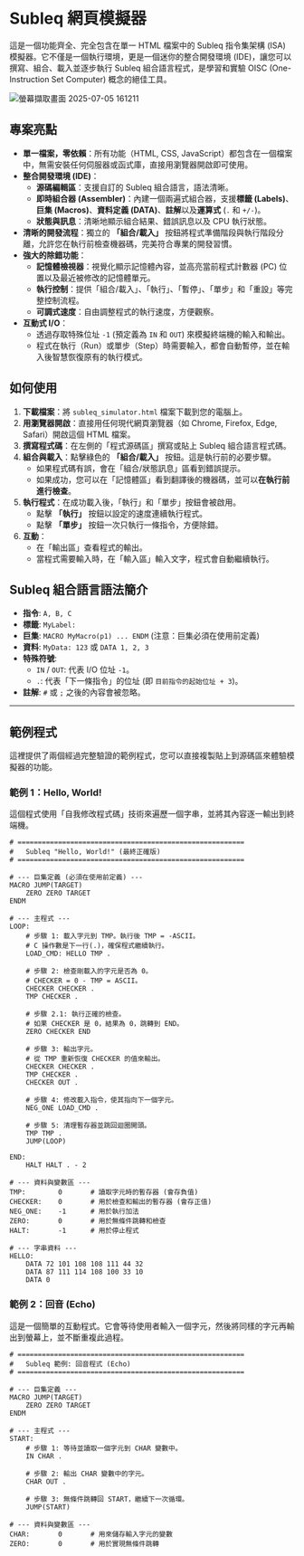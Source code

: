 # Subleq 網頁模擬器

這是一個功能齊全、完全包含在單一 HTML 檔案中的 Subleq 指令集架構 (ISA) 模擬器。它不僅是一個執行環境，更是一個迷你的整合開發環境 (IDE)，讓您可以撰寫、組合、載入並逐步執行 Subleq 組合語言程式，是學習和實驗 OISC (One-Instruction Set Computer) 概念的絕佳工具。


![螢幕擷取畫面 2025-07-05 161211](https://github.com/user-attachments/assets/5813bd57-ad1f-4e97-a929-a25a9ec27cba)


## 專案亮點

*   **單一檔案，零依賴**：所有功能（HTML, CSS, JavaScript）都包含在一個檔案中，無需安裝任何伺服器或函式庫，直接用瀏覽器開啟即可使用。
*   **整合開發環境 (IDE)**：
    *   **源碼編輯區**：支援自訂的 Subleq 組合語言，語法清晰。
    *   **即時組合器 (Assembler)**：內建一個兩遍式組合器，支援**標籤 (Labels)**、**巨集 (Macros)**、**資料定義 (DATA)**、**註解**以及**運算式** (`.` 和 `+/-`)。
    *   **狀態與訊息**：清晰地顯示組合結果、錯誤訊息以及 CPU 執行狀態。
*   **清晰的開發流程**：獨立的 **「組合/載入」** 按鈕將程式準備階段與執行階段分離，允許您在執行前檢查機器碼，完美符合專業的開發習慣。
*   **強大的除錯功能**：
    *   **記憶體檢視器**：視覺化顯示記憶體內容，並高亮當前程式計數器 (PC) 位置以及最近被修改的記憶體單元。
    *   **執行控制**：提供「組合/載入」、「執行」、「暫停」、「單步」和「重設」等完整控制流程。
    *   **可調式速度**：自由調整程式的執行速度，方便觀察。
*   **互動式 I/O**：
    *   透過存取特殊位址 `-1` (預定義為 `IN` 和 `OUT`) 來模擬終端機的輸入和輸出。
    *   程式在執行（Run）或單步（Step）時需要輸入，都會自動暫停，並在輸入後智慧恢復原有的執行模式。

## 如何使用

1.  **下載檔案**：將 `subleq_simulator.html` 檔案下載到您的電腦上。
2.  **用瀏覽器開啟**：直接用任何現代網頁瀏覽器（如 Chrome, Firefox, Edge, Safari）開啟這個 HTML 檔案。
3.  **撰寫程式碼**：在左側的「程式源碼區」撰寫或貼上 Subleq 組合語言程式碼。
4.  **組合與載入**：點擊綠色的 **「組合/載入」** 按鈕。這是執行前的必要步驟。
    *   如果程式碼有誤，會在「組合/狀態訊息」區看到錯誤提示。
    *   如果成功，您可以在「記憶體區」看到翻譯後的機器碼，並可以**在執行前進行檢查**。
5.  **執行程式**：在成功載入後，「執行」和「單步」按鈕會被啟用。
    *   點擊 **「執行」** 按鈕以設定的速度連續執行程式。
    *   點擊 **「單步」** 按鈕一次只執行一條指令，方便除錯。
6.  **互動**：
    *   在「輸出區」查看程式的輸出。
    *   當程式需要輸入時，在「輸入區」輸入文字，程式會自動繼續執行。

## Subleq 組合語言語法簡介

*   **指令**: `A, B, C`
*   **標籤**: `MyLabel:`
*   **巨集**: `MACRO MyMacro(p1) ... ENDM` (注意：巨集必須在使用前定義)
*   **資料**: `MyData: 123` 或 `DATA 1, 2, 3`
*   **特殊符號**:
    *   `IN` / `OUT`: 代表 I/O 位址 `-1`。
    *   `.`: 代表「下一條指令」的位址 (即 `目前指令的起始位址 + 3`)。
*   **註解**: `#` 或 `;` 之後的內容會被忽略。

---

## 範例程式

這裡提供了兩個經過完整驗證的範例程式，您可以直接複製貼上到源碼區來體驗模擬器的功能。

### 範例 1：Hello, World!

這個程式使用「自我修改程式碼」技術來遍歷一個字串，並將其內容逐一輸出到終端機。

```assembly
# ========================================================
#   Subleq "Hello, World!" (最終正確版)
# ========================================================

# --- 巨集定義 (必須在使用前定義) ---
MACRO JUMP(TARGET)
    ZERO ZERO TARGET
ENDM

# --- 主程式 ---
LOOP:
    # 步驟 1: 載入字元到 TMP。執行後 TMP = -ASCII。
    # C 操作數是下一行(.)，確保程式繼續執行。
    LOAD_CMD: HELLO TMP .

    # 步驟 2: 檢查剛載入的字元是否為 0。
    # CHECKER = 0 - TMP = ASCII。
    CHECKER CHECKER .
    TMP CHECKER .
    
    # 步驟 2.1: 執行正確的檢查。
    # 如果 CHECKER 是 0，結果為 0，跳轉到 END。
    ZERO CHECKER END

    # 步驟 3: 輸出字元。
    # 從 TMP 重新恢復 CHECKER 的值來輸出。
    CHECKER CHECKER .
    TMP CHECKER .
    CHECKER OUT .

    # 步驟 4: 修改載入指令，使其指向下一個字元。
    NEG_ONE LOAD_CMD .
    
    # 步驟 5: 清理暫存器並跳回迴圈開頭。
    TMP TMP .
    JUMP(LOOP)

END:
    HALT HALT . - 2

# --- 資料與變數區 ---
TMP:        0       # 讀取字元時的暫存器 (會存負值)
CHECKER:    0       # 用於檢查和輸出的暫存器 (會存正值)
NEG_ONE:    -1      # 用於執行加法
ZERO:       0       # 用於無條件跳轉和檢查
HALT:       -1      # 用於停止程式

# --- 字串資料 ---
HELLO:
    DATA 72 101 108 108 111 44 32
    DATA 87 111 114 108 100 33 10
    DATA 0
```

### 範例 2：回音 (Echo)

這是一個簡單的互動程式。它會等待使用者輸入一個字元，然後將同樣的字元再輸出到螢幕上，並不斷重複此過程。

```assembly
# ========================================================
#   Subleq 範例: 回音程式 (Echo)
# ========================================================

# --- 巨集定義 ---
MACRO JUMP(TARGET)
    ZERO ZERO TARGET
ENDM

# --- 主程式 ---
START:
    # 步驟 1: 等待並讀取一個字元到 CHAR 變數中。
    IN CHAR .

    # 步驟 2: 輸出 CHAR 變數中的字元。
    CHAR OUT .
    
    # 步驟 3: 無條件跳轉回 START，繼續下一次循環。
    JUMP(START)

# --- 資料與變數區 ---
CHAR:       0       # 用來儲存輸入字元的變數
ZERO:       0       # 用於實現無條件跳轉
```
